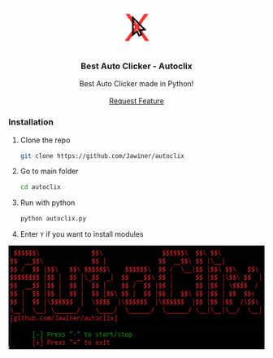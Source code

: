 
<a name="readme-top"></a>






<br />
<div align="center">
  <a href="https://github.com/othneildrew/Best-README-Template">
    <img src="github/X.png" alt="Logo" width="80" height="80">
  </a>

  <h3 align="center">Best Auto Clicker - Autoclix</h3>

  <p align="center">
    Best Auto Clicker made in Python!
    <br />
    <br />
    <a href="https://github.com/othneildrew/Best-README-Template/issues/new?labels=enhancement&template=feature-request---.md">Request Feature</a>
  </p>
</div>




### Installation
1. Clone the repo
   ```sh
   git clone https://github.com/Jawiner/autoclix
   ```
2. Go to main folder
   ```sh
   cd autoclix
   ```
3. Run with python
   ```sh
   python autoclix.py
   ```
4. Enter ``Y`` if you want to install modules


<img src="github/e.png" alt="Logo" width="552" height="204">
